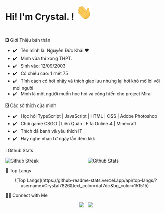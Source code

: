 <h1> Hi! I'm Crystal. ! <img src="https://github.com/YadneshKhode/Hi.gif/blob/main/Hi.gif" width="50"></h1> 


<br>

❎ Giới Thiệu bản thân

- ✔️ &nbsp; Tên mình là: Nguyễn Đức Khải.❤️️
- ✔️ &nbsp; Mình vừa thi xong THPT.
- ✔️ &nbsp; Sinh vào: 12/09/2003
- ✔️ &nbsp; Có chiều cao: 1 mét 75
- ✔️ &nbsp; Tính cách có hơi nhây và thích giao lưu nhưng lại hơi khó mở lời với mọi người
- ✔️ &nbsp; Mình là một người muốn học hỏi và cống hiến cho project Mirai

❎ Các sở thích của mình

- ✔️ &nbsp; Học hỏi TypeScript | JavaScript | HTML | CSS | Adobe Photoshop
- ✔️ &nbsp; Chơi game CSGO | Liên Quân | Fifa Online 4 | Minecraft
- ✔️ &nbsp; Thích đá banh và yêu thích IT
- ✔️ &nbsp; Hay nghe nhạc từ ngày lẫn đêm kkk


ℹ️ Github Stats

<img src="https://github-readme-stats.vercel.app/api?username=Crystal7826&include_all_commits=true&count_private=true&show_icons=true&custom_title=Pro%20Coder%20Mew%27s%20GitHub%20Stats&line_height=20&title_color=7A7ADB&icon_color=2234AE&text_color=D3D3D3&bg_color=0,000000,130F40" alt = "Github Stats" width="48%" align="right">
<img src="http://github-readme-streak-stats.herokuapp.com?user=Crystal7826&theme=neon-palenight" alt = "Github Streak" width="41%" >

📖 Top Langs
<p align="center">
&nbsp; ![Top Langs](https://github-readme-stats.vercel.app/api/top-langs/?username=Crystal7826&text_color=daf7dc&bg_color=151515)

🤝🏻 Connect with Me

<p align="center">
&nbsp; <a href="https://github.com/Crystal7826" target="_blank" rel="noopener noreferrer"><img src="https://img.icons8.com/plasticine/100/000000/github.png" width="100" /></a>
&nbsp; <a href="https://steamcommunity.com/id/...." target="_blank" rel="noopener noreferrer"><img src="https://img.icons8.com/plasticine/100/000000/steam.png"  width="97" /></a>
